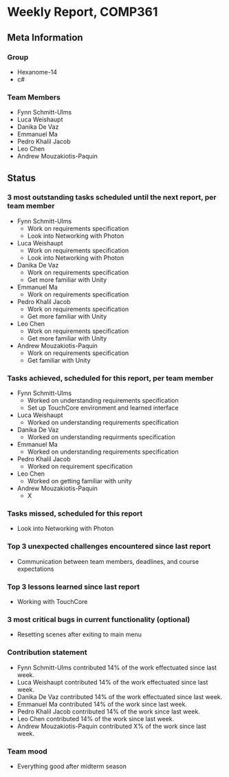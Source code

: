 # Weekly Report, COMP361

## Meta Information

### Group

 * Hexanome-14
 * c#
### Team Members

 * Fynn Schmitt-Ulms
 * Luca Weishaupt
 * Danika De Vaz
 * Emmanuel Ma
 * Pedro Khalil Jacob
 * Leo Chen
 * Andrew Mouzakiotis-Paquin

## Status

### 3 most outstanding tasks scheduled until the next report, per team member

 * Fynn Schmitt-Ulms
   * Work on requirements specification
   * Look into Networking with Photon
 * Luca Weishaupt
   * Work on requirements specification
   * Look into Networking with Photon
 * Danika De Vaz
   * Work on requirements specification
   * Get more familiar with Unity
 * Emmanuel Ma 
   * Work on requirements specification
 * Pedro Khalil Jacob
   * Work on requirements specification
   * Get more familiar with Unity
 * Leo Chen
   * Work on requirements specification
   * Get more familiar with Unity
 * Andrew Mouzakiotis-Paquin
   * Work on requirements specification
   * Get familiar with Unity

### Tasks achieved, scheduled for this report, per team member

 * Fynn Schmitt-Ulms
   * Worked on understanding requirements specification
   * Set up TouchCore environment and learned interface
 * Luca Weishaupt
   * Worked on understanding requirements specification
 * Danika De Vaz
   * Worked on understanding requirments specification
 * Emmanuel Ma
   * Worked on understanding requirements specification
 * Pedro Khalil Jacob
   * Worked on requirement specification 
 * Leo Chen
   * Worked on getting familiar with unity
 * Andrew Mouzakiotis-Paquin
   * X

### Tasks missed, scheduled for this report

 * Look into Networking with Photon

### Top 3 unexpected challenges encountered since last report

 * Communication between team members, deadlines, and course expectations

### Top 3 lessons learned since last report

 * Working with TouchCore

### 3 most critical bugs in current functionality (optional)

 * Resetting scenes after exiting to main menu

### Contribution statement

 * Fynn Schmitt-Ulms contributed 14% of the work effectuated since last week.
 * Luca Weishaupt contributed 14% of the work effectuated since last week.
 * Danika De Vaz contributed 14% of the work effectuated since last week.
 * Emmanuel Ma contributed 14% of the work since last week.
 * Pedro Khalil Jacob contributed 14% of the work since last week.
 * Leo Chen contributed 14% of the work since last week.
 * Andrew Mouzakiotis-Paquin contributed X% of the work since last week.

### Team mood

 * Everything good after midterm season

